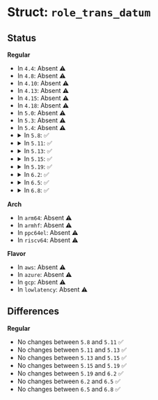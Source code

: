 # Struct: <code>role_trans_datum</code>

## Status
<b>Regular</b>
<ul>
<li>
In <code>4.4</code>: Absent ⚠️
</li>
<li>
In <code>4.8</code>: Absent ⚠️
</li>
<li>
In <code>4.10</code>: Absent ⚠️
</li>
<li>
In <code>4.13</code>: Absent ⚠️
</li>
<li>
In <code>4.15</code>: Absent ⚠️
</li>
<li>
In <code>4.18</code>: Absent ⚠️
</li>
<li>
In <code>5.0</code>: Absent ⚠️
</li>
<li>
In <code>5.3</code>: Absent ⚠️
</li>
<li>
In <code>5.4</code>: Absent ⚠️
</li>
<li>
<details>
<summary>In <code>5.8</code>: ✅</summary>

```c
struct role_trans_datum {
    u32 new_role;
};
```
</details>
</li>
<li>
<details>
<summary>In <code>5.11</code>: ✅</summary>

```c
struct role_trans_datum {
    u32 new_role;
};
```
</details>
</li>
<li>
<details>
<summary>In <code>5.13</code>: ✅</summary>

```c
struct role_trans_datum {
    u32 new_role;
};
```
</details>
</li>
<li>
<details>
<summary>In <code>5.15</code>: ✅</summary>

```c
struct role_trans_datum {
    u32 new_role;
};
```
</details>
</li>
<li>
<details>
<summary>In <code>5.19</code>: ✅</summary>

```c
struct role_trans_datum {
    u32 new_role;
};
```
</details>
</li>
<li>
<details>
<summary>In <code>6.2</code>: ✅</summary>

```c
struct role_trans_datum {
    u32 new_role;
};
```
</details>
</li>
<li>
<details>
<summary>In <code>6.5</code>: ✅</summary>

```c
struct role_trans_datum {
    u32 new_role;
};
```
</details>
</li>
<li>
<details>
<summary>In <code>6.8</code>: ✅</summary>

```c
struct role_trans_datum {
    u32 new_role;
};
```
</details>
</li>
</ul>
<b>Arch</b>
<ul>
<li>
In <code>arm64</code>: Absent ⚠️
</li>
<li>
In <code>armhf</code>: Absent ⚠️
</li>
<li>
In <code>ppc64el</code>: Absent ⚠️
</li>
<li>
In <code>riscv64</code>: Absent ⚠️
</li>
</ul>
<b>Flavor</b>
<ul>
<li>
In <code>aws</code>: Absent ⚠️
</li>
<li>
In <code>azure</code>: Absent ⚠️
</li>
<li>
In <code>gcp</code>: Absent ⚠️
</li>
<li>
In <code>lowlatency</code>: Absent ⚠️
</li>
</ul>

## Differences
<b>Regular</b>
<ul>
<li>
No changes between <code>5.8</code> and <code>5.11</code> ✅
</li>
<li>
No changes between <code>5.11</code> and <code>5.13</code> ✅
</li>
<li>
No changes between <code>5.13</code> and <code>5.15</code> ✅
</li>
<li>
No changes between <code>5.15</code> and <code>5.19</code> ✅
</li>
<li>
No changes between <code>5.19</code> and <code>6.2</code> ✅
</li>
<li>
No changes between <code>6.2</code> and <code>6.5</code> ✅
</li>
<li>
No changes between <code>6.5</code> and <code>6.8</code> ✅
</li>
</ul>
